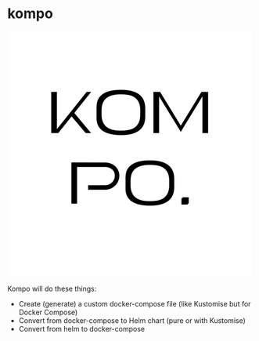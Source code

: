 # kompo

![./kompo..png](./Kompo..png)

Kompo will do these things:

- Create (generate) a custom docker-compose file (like Kustomise but for Docker Compose)
- Convert from docker-compose to Helm chart (pure or with Kustomise)
- Convert from helm to docker-compose
